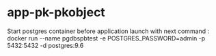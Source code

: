 # app-pk-pkobject

Start postgres container before application launch with next command : docker run --name pgdbspbtest -e POSTGRES_PASSWORD=admin -p 5432:5432 -d postgres:9.6 


  


